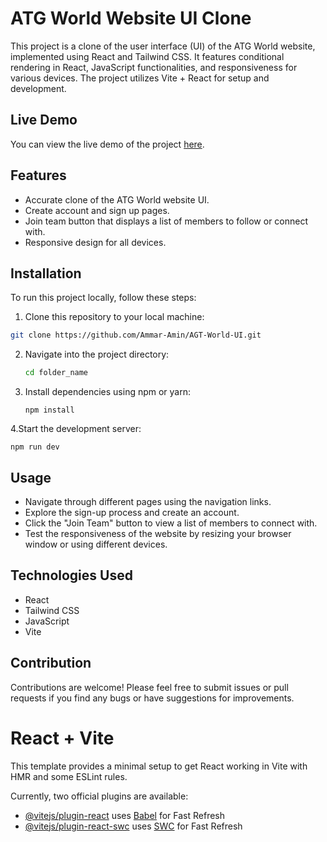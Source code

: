 # ATG World Website UI Clone

This project is a clone of the user interface (UI) of the ATG World website, implemented using React and Tailwind CSS. It features conditional rendering in React, JavaScript functionalities, and responsiveness for various devices. The project utilizes Vite + React for setup and development.

## Live Demo

You can view the live demo of the project [here](https://atg-world-web.netlify.app/).

## Features

- Accurate clone of the ATG World website UI.
- Create account and sign up pages.
- Join team button that displays a list of members to follow or connect with.
- Responsive design for all devices.

## Installation

To run this project locally, follow these steps:

1. Clone this repository to your local machine:

```bash
git clone https://github.com/Ammar-Amin/AGT-World-UI.git
```

2. Navigate into the project directory:
   ```bash
   cd folder_name
   ```

3. Install dependencies using npm or yarn:
   ```
   npm install
   ```

4.Start the development server:
  ```
  npm run dev
  ```

## Usage

- Navigate through different pages using the navigation links.
- Explore the sign-up process and create an account.
- Click the "Join Team" button to view a list of members to connect with.
- Test the responsiveness of the website by resizing your browser window or using different devices.

## Technologies Used

- React
- Tailwind CSS
- JavaScript
- Vite

## Contribution

Contributions are welcome! Please feel free to submit issues or pull requests if you find any bugs or have suggestions for improvements.


# React + Vite

This template provides a minimal setup to get React working in Vite with HMR and some ESLint rules.

Currently, two official plugins are available:

- [@vitejs/plugin-react](https://github.com/vitejs/vite-plugin-react/blob/main/packages/plugin-react/README.md) uses [Babel](https://babeljs.io/) for Fast Refresh
- [@vitejs/plugin-react-swc](https://github.com/vitejs/vite-plugin-react-swc) uses [SWC](https://swc.rs/) for Fast Refresh
